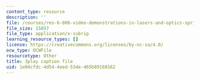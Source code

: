 ```yaml
---
content_type: resource
description: ''
file: /courses/res-6-006-video-demonstrations-in-lasers-and-optics-spring-2008/1e04cfdc4d544eed534e465b89168162_LixwAXsN8vg.srt
file_size: 15057
file_type: application/x-subrip
learning_resource_types: []
license: https://creativecommons.org/licenses/by-nc-sa/4.0/
ocw_type: OCWFile
resourcetype: Other
title: 3play caption file
uid: 1e04cfdc-4d54-4eed-534e-465b89168162
---
```

